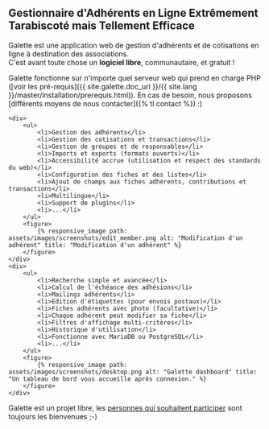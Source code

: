 ## Gestionnaire d'Adhérents en Ligne Extrêmement Tarabiscoté mais Tellement Efficace

Galette est une application web de gestion d'adhérents et de cotisations en ligne à destination des associations.<br/>
C'est avant toute chose un <strong>logiciel libre</strong>, communautaire, et gratuit !

Galette fonctionne sur n'importe quel serveur web qui prend en charge PHP ([voir les pré-requis]({{ site.galette.doc_url }}/{{ site.lang }}/master/installation/prerequis.html)). En cas de besoin, nous proposons [différents moyens de nous contacter]({% tl contact %}) :)

<section id="home">


    <div>
        <ul>
            <li>Gestion des adhérents</li>
            <li>Gestion des cotisations et transactions</li>
            <li>Gestion de groupes et de responsables</li>
            <li>Imports et exports (formats ouverts)</li>
            <li>Accessibilité accrue (utilisation et respect des standards du web)</li>
            <li>Configuration des fiches et des listes</li>
            <li>Ajout de champs aux fiches adhérents, contributions et transactions</li>
            <li>Multilingue</li>
            <li>Support de plugins</li>
            <li>...</li>
        </ul>
        <figure>
            {% responsive_image path: assets/images/screenshots/edit_member.png alt: "Modification d'un adhérent" title: "Modification d'un adhérent" %}
        </figure>
    </div>
    <div>
        <ul>
            <li>Recherche simple et avancée</li>
            <li>Calcul de l'échéance des adhésions</li>
            <li>Mailings adhérents</li>
            <li>Edition d'étiquettes (pour envois postaux)</li>
            <li>Fiches adhérents avec photo (facultative)</li>
            <li>Chaque adhérent peut modifier sa fiche</li>
            <li>Filtres d'affichage multi-critères</li>
            <li>Historique d'utilisation</li>
            <li>Fonctionne avec MariaDB ou PostgreSQL</li>
            <li>...</li>
        </ul>
        <figure>
            {% responsive_image path: assets/images/screenshots/desktop.png alt: "Galette dashboard" title: "Un tableau de bord vous accueille après connexion." %}
        </figure>
    </div>
</section>

Galette est un projet libre, les <a href="{% tl contribute %}">personnes qui souhaitent participer</a> sont toujours les bienvenues ;-)
